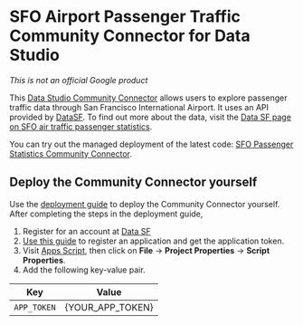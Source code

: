 # SFO Airport Passenger Traffic Community Connector for Data Studio
*This is not an official Google product*

This [Data Studio Community
Connector](https://developers.google.com/datastudio/connector/) allows users to
explore passenger traffic data through San Francisco International Airport. It
uses an API provided by [DataSF](https://datasf.org/opendata/). To find out more
about the data, visit the [Data SF page on SFO air traffic passenger
statistics](https://data.sfgov.org/Transportation/Air-Traffic-Passenger-Statistics/rkru-6vcg).

You can try out the managed deployment of the latest code: [SFO Passenger
Statistics Community
Connector](https://datastudio.google.com/datasources/create?connectorId=AKfycbyCVnZGGxaI0XcMmxZXTfIWSb9mzyjs2KgOk0vh6D77QwfJm4bMD8qhbTreS0y7ndrNLg).

## Deploy the Community Connector yourself

Use the [deployment guide](../deploy.md) to deploy the Community Connector
yourself. After completing the steps in the deployment guide, 

1. Register for an account at [Data SF](https://datasf.org/)
2. [Use this guide](https://dev.socrata.com/consumers/getting-started.html) to
   register an application and get the application token.
3. Visit [Apps Script](https://script.google.com), then click on **File** -> **Project
   Properties** -> **Script Properties**.
4. Add the following key-value pair.

  | Key                   | Value                |
  |-----------------------|----------------------|
  | `APP_TOKEN`           | {YOUR_APP_TOKEN}     |

